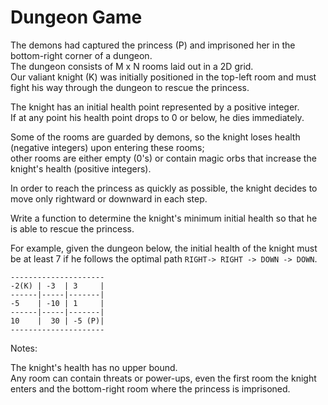 # Dungeon Game 


The demons had captured the princess (P) and imprisoned her in the bottom-right corner of a dungeon.   
The dungeon consists of M x N rooms laid out in a 2D grid.   
Our valiant knight (K) was initially positioned in the top-left room and must fight his way through the dungeon to rescue the princess.  


The knight has an initial health point represented by a positive integer.   
If at any point his health point drops to 0 or below, he dies immediately.  


Some of the rooms are guarded by demons, so the knight loses health (negative integers) upon entering these rooms;  
other rooms are either empty (0's) or contain magic orbs that increase the knight's health (positive integers).  


In order to reach the princess as quickly as possible, the knight decides to move only rightward or downward in each step.  


Write a function to determine the knight's minimum initial health so that he is able to rescue the princess.  

For example, given the dungeon below, the initial health of the knight must be at least 7 if he follows the optimal path `RIGHT-> RIGHT -> DOWN -> DOWN`.  

```
---------------------
-2(K) | -3  | 3     |
------|-----|-------|
-5    | -10 | 1     |
------|-----|-------|
10    |  30 | -5 (P)|
---------------------
```

Notes:  

The knight's health has no upper bound.  
Any room can contain threats or power-ups, even the first room the knight enters and the bottom-right room where the princess is imprisoned.  




